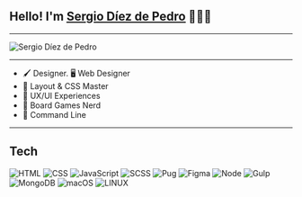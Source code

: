 ## Hello! I'm <u>[Sergio Díez de Pedro](https://sdp-curriculo.netlify.app/)</u> 🧔🏻‍♂️

-----

![Sergio Díez de Pedro](https://i.postimg.cc/QMZWNwyJ/hero.jpg)

----

- 🖌️ Designer. 🖥️ Web Designer
- 📐 Layout & CSS Master
- 📝 UX/UI Experiences
- 🎲 Board Games Nerd
- 🩷 Command Line

----
## Tech
![HTML](https://img.shields.io/badge/HTML-black?style=for-the-badge&logo=html5) ![CSS](https://img.shields.io/badge/CSS-black?style=for-the-badge&logo=css3) ![JavaScript](https://img.shields.io/badge/JavaScript-black?style=for-the-badge&logo=javascript) ![SCSS](https://img.shields.io/badge/SCSS-black?style=for-the-badge&logo=sass) ![Pug](https://img.shields.io/badge/PUG-black?style=for-the-badge&logo=pug) ![Figma](https://img.shields.io/badge/FIGMA-black?style=for-the-badge&logo=figma) ![Node](https://img.shields.io/badge/NODE-black?style=for-the-badge&logo=nodedotjs) ![Gulp](https://img.shields.io/badge/GULP-black?style=for-the-badge&logo=gulp) ![MongoDB](https://img.shields.io/badge/MONGODB-black?style=for-the-badge&logo=mongodb) ![macOS](https://img.shields.io/badge/macOS-black?style=for-the-badge&logo=macos) ![LINUX](https://img.shields.io/badge/LINUX-black?style=for-the-badge&logo=linux)

